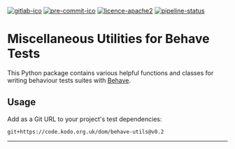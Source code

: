 [![gitlab-ico]][gitlab-link]
[![pre-commit-ico]][pre-commit-link]
[![licence-apache2]](/LICENCE.txt)
[![pipeline-status]][pipeline-report]


Miscellaneous Utilities for Behave Tests
========================================

This Python package contains various helpful functions and classes for writing behaviour 
tests suites with [Behave](https://behave.readthedocs.io/en/stable/).


Usage
-----

Add as a Git URL to your project's test dependencies:

```
git+https://code.kodo.org.uk/dom/behave-utils@v0.2
```


---

[gitlab-ico]:
  https://img.shields.io/badge/GitLab-code.kodo.org.uk-blue.svg?logo=gitlab
  "GitLab"

[gitlab-link]:
  https://code.kodo.org.uk/dom/behave-utils
  "Behave-Utils at code.kodo.org.uk"

[pre-commit-ico]:
  https://img.shields.io/badge/pre--commit-enabled-brightgreen?logo=pre-commit&logoColor=white
  "Pre-Commit: enabled"

[pre-commit-link]:
  https://github.com/pre-commit/pre-commit
  "Pre-Commit at GitHub.com"

[licence-apache2]:
  https://img.shields.io/badge/Licence-Apache--2.0-blue.svg
  "Licence: Apache License 2.0"

[pipeline-status]:
  https://code.kodo.org.uk/dom/behave-utils/badges/master/pipeline.svg

[pipeline-report]:
  https://code.kodo.org.uk/dom/behave-utils/pipelines?ref=master
  "Pipelines"
